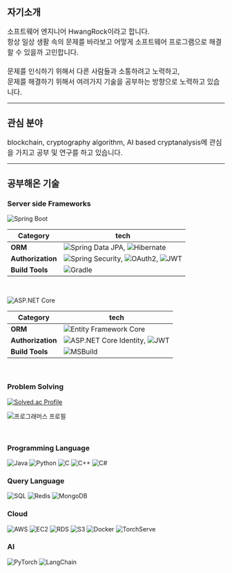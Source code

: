 자기소개
---
<span style="font-size: 16px;">
소프트웨어 엔지니어 HwangRock이라고 합니다.<br>
항상 일상 생활 속의 문제를 바라보고 어떻게 소프트웨어 프로그램으로 해결할 수 있을까 고민합니다.<br><br>
문제를 인식하기 위해서 다른 사람들과 소통하려고 노력하고,<br> 문제를 해결하기 위해서 여려가지 기술을 공부하는 방향으로 노력하고 있습니다.
</span>

---

## 관심 분야
<span style="font-size: 16px;">
blockchain, cryptography algorithm, AI based cryptanalysis에 관심을 가지고 공부 및 연구를 하고 있습니다.
</span>

---

## 공부해온 기술
### Server side Frameworks
![Spring Boot](https://img.shields.io/badge/-Spring%20Boot-05122A?style=flat&logo=springboot&logoColor=6DB33F)

| Category       | tech                                                                                                                                                                                                                                                                                                                       |
|----------------|----------------------------------------------------------------------------------------------------------------------------------------------------------------------------------------------------------------------------------------------------------------------------------------------------------------------------|
| **ORM**        | ![Spring Data JPA](https://img.shields.io/badge/-Spring%20Data%20JPA-05122A?style=flat&logo=spring&logoColor=6DB33F), ![Hibernate](https://img.shields.io/badge/-Hibernate-05122A?style=flat&logo=hibernate&logoColor=59666C)                                                                                              |
| **Authorization** | ![Spring Security](https://img.shields.io/badge/-Spring%20Security-05122A?style=flat&logo=springsecurity&logoColor=6DB33F), ![OAuth2](https://img.shields.io/badge/-OAuth2-05122A?style=flat&logo=oauth&logoColor=3EAAAF), ![JWT](https://img.shields.io/badge/-JWT-05122A?style=flat&logo=jsonwebtokens&logoColor=000000) |
| **Build Tools** | ![Gradle](https://img.shields.io/badge/-Gradle-05122A?style=flat&logo=gradle&logoColor=02303A)                                                                                                                                                                                                                             |
<br>

![ASP.NET Core](https://img.shields.io/badge/-ASP.NET%20Core-05122A?style=flat&logo=dotnet&logoColor=512BD4)

| Category       | tech                                                                                                                                                                                                                                                                                                                       |
|----------------|----------------------------------------------------------------------------------------------------------------------------------------------------------------------------------------------------------------------------------------------------------------------------------------------------------------------------|
| **ORM**        | ![Entity Framework Core](https://img.shields.io/badge/-Entity%20Framework%20Core-05122A?style=flat&logo=dotnet&logoColor=512BD4)                                                                                                                                                                                            |
| **Authorization** | ![ASP.NET Core Identity](https://img.shields.io/badge/-ASP.NET%20Core%20Identity-05122A?style=flat&logo=dotnet&logoColor=512BD4), ![JWT](https://img.shields.io/badge/-JWT-05122A?style=flat&logo=jsonwebtokens&logoColor=000000)                                                                                           |
| **Build Tools** | ![MSBuild](https://img.shields.io/badge/-MSBuild-05122A?style=flat&logo=visualstudio&logoColor=5C2D91)                                                                                                                                                                                                                      |

<br>

### Problem Solving
[![Solved.ac Profile](http://mazassumnida.wtf/api/v2/generate_badge?boj=peter9244)](https://solved.ac/peter9244/)

![프로그래머스 프로필](http://mazandi.herokuapp.com/api?handle=peter9244&theme=warm)

<br>

### Programming  Language
![Java](https://img.shields.io/badge/-Java-05122A?style=flat&logo=java) 
![Python](https://img.shields.io/badge/-Python-05122A?style=flat&logo=python)
![C](https://img.shields.io/badge/-C-05122A?style=flat&logo=c&logoColor=A8B9CC)
![C++](https://img.shields.io/badge/-C++-05122A?style=flat&logo=c%2B%2B&logoColor=00599C)
![C#](https://img.shields.io/badge/-C%23-05122A?style=flat&logo=c-sharp&logoColor=239120)

### Query Language
![SQL](https://img.shields.io/badge/-SQL-05122A?style=flat&logo=postgresql&logoColor=336791)
![Redis](https://img.shields.io/badge/-Redis-05122A?style=flat&logo=redis&logoColor=DC382D)
![MongoDB](https://img.shields.io/badge/-MongoDB-05122A?style=flat&logo=mongodb&logoColor=47A248)

### Cloud
![AWS](https://img.shields.io/badge/-AWS-05122A?style=flat&logo=amazon-aws&logoColor=FF9900)
![EC2](https://img.shields.io/badge/-EC2-05122A?style=flat&logo=amazon-aws&logoColor=FF9900)
![RDS](https://img.shields.io/badge/-RDS-05122A?style=flat&logo=amazon-aws&logoColor=527FFF)
![S3](https://img.shields.io/badge/-S3-05122A?style=flat&logo=amazon-aws&logoColor=569A31)
![Docker](https://img.shields.io/badge/-Docker-05122A?style=flat&logo=docker&logoColor=2496ED)
![TorchServe](https://img.shields.io/badge/-TorchServe-05122A?style=flat&logo=pytorch&logoColor=EE4C2C)

### AI
![PyTorch](https://img.shields.io/badge/-PyTorch-05122A?style=flat&logo=pytorch&logoColor=EE4C2C)
![LangChain](https://img.shields.io/badge/-LangChain-05122A?style=flat&logo=langchain&logoColor=FFD700)


